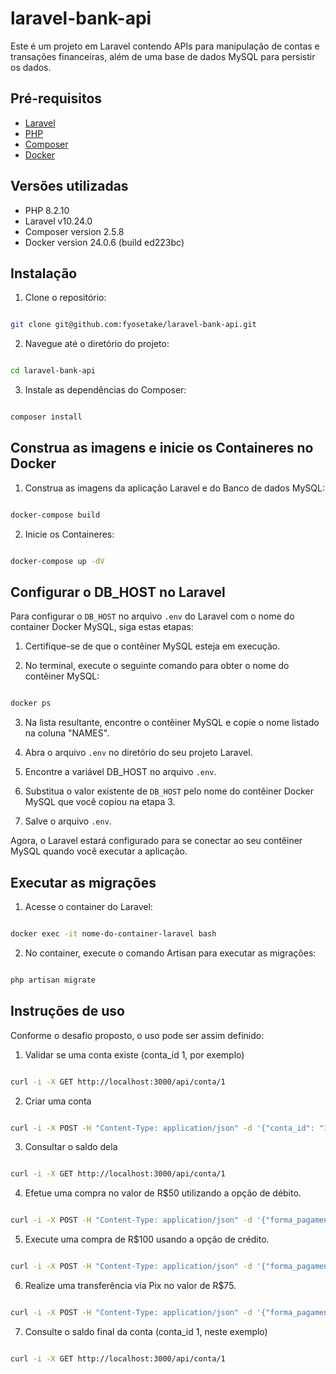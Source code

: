 # laravel-bank-api

Este é um projeto em Laravel contendo APIs para manipulação de contas e transações financeiras, além de uma base de dados MySQL para persistir os dados.

## Pré-requisitos

- [Laravel](https://laravel.com/)
- [PHP](https://www.php.net/)
- [Composer](https://getcomposer.org/)
- [Docker](https://www.docker.com/)

## Versões utilizadas

- PHP 8.2.10
- Laravel v10.24.0
- Composer version 2.5.8
- Docker version 24.0.6 (build ed223bc)

## Instalação

1. Clone o repositório:

```bash

git clone git@github.com:fyosetake/laravel-bank-api.git

```

2. Navegue até o diretório do projeto:

```bash

cd laravel-bank-api

```

3. Instale as dependências do Composer:

```bash

composer install

```

## Construa as imagens e inicie os Containeres no Docker

1. Construa as imagens da aplicação Laravel e do Banco de dados MySQL:

```bash

docker-compose build

```

2. Inicie os Containeres:

```bash

docker-compose up -dV

```

## Configurar o DB_HOST no Laravel

Para configurar o `DB_HOST` no arquivo `.env` do Laravel com o nome do container Docker MySQL, siga estas etapas:

1. Certifique-se de que o contêiner MySQL esteja em execução.

2. No terminal, execute o seguinte comando para obter o nome do contêiner MySQL:

```bash

docker ps

```

3. Na lista resultante, encontre o contêiner MySQL e copie o nome listado na coluna "NAMES".

4. Abra o arquivo `.env` no diretório do seu projeto Laravel.

5. Encontre a variável DB_HOST no arquivo `.env`.

6. Substitua o valor existente de `DB_HOST` pelo nome do contêiner Docker MySQL que você copiou na etapa 3.

7. Salve o arquivo `.env`.

Agora, o Laravel estará configurado para se conectar ao seu contêiner MySQL quando você executar a aplicação.

## Executar as migrações

1. Acesse o container do Laravel:

```bash

docker exec -it nome-do-container-laravel bash

```

2. No container, execute o comando Artisan para executar as migrações:

```bash

php artisan migrate

```

## Instruções de uso

Conforme o desafio proposto, o uso pode ser assim definido:

1. Validar se uma conta existe (conta_id 1, por exemplo)

```bash

curl -i -X GET http://localhost:3000/api/conta/1

```

2. Criar uma conta

```bash

curl -i -X POST -H "Content-Type: application/json" -d '{"conta_id": "1", "valor": "500"}' http://localhost:3000/api/conta

```

3. Consultar o saldo dela

```bash

curl -i -X GET http://localhost:3000/api/conta/1

```

4. Efetue uma compra no valor de R$50 utilizando a opção de débito.

```bash

curl -i -X POST -H "Content-Type: application/json" -d '{"forma_pagamento":"D","conta_id": "1", "valor": "50"}' http://localhost:3000/api/transacao

```

5. Execute uma compra de R$100 usando a opção de crédito.

```bash

curl -i -X POST -H "Content-Type: application/json" -d '{"forma_pagamento":"C","conta_id": "1", "valor": "100"}' http://localhost:3000/api/transacao

```

6. Realize uma transferência via Pix no valor de R$75.

```bash

curl -i -X POST -H "Content-Type: application/json" -d '{"forma_pagamento":"P","conta_id": "1", "valor": "75"}' http://localhost:3000/api/transacao

```

7. Consulte o saldo final da conta (conta_id 1, neste exemplo)

```bash

curl -i -X GET http://localhost:3000/api/conta/1

```